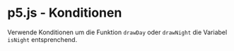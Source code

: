 # p5.js - Konditionen

Verwende Konditionen um die Funktion `drawDay` oder `drawNight` die Variabel `isNight` entsprenchend.